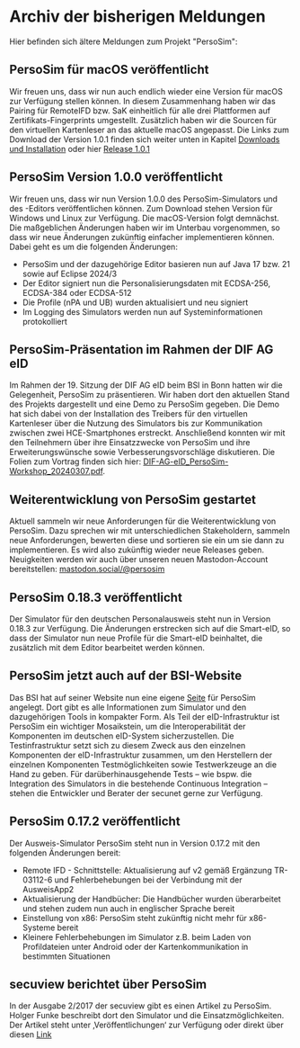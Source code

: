 # Archiv der bisherigen Meldungen
Hier befinden sich ältere Meldungen zum Projekt "PersoSim":

## PersoSim für macOS veröffentlicht
Wir freuen uns, dass wir nun auch endlich wieder eine Version für macOS zur Verfügung stellen können. In diesem Zusammenhang haben wir das Pairing für RemoteIFD bzw. SaK einheitlich für alle drei Plattformen auf Zertifikats-Fingerprints umgestellt. Zusätzlich haben wir die Sourcen für den virtuellen Kartenleser an das aktuelle macOS angepasst. Die Links zum Download der Version 1.0.1 finden sich weiter unten in Kapitel [Downloads und Installation](https://persosim.github.io#downloads-und-installation) oder hier [Release 1.0.1](https://github.com/PersoSim/PersoSim/releases/tag/1.0.1)

## PersoSim Version 1.0.0 veröffentlicht
Wir freuen uns, dass wir nun Version 1.0.0 des PersoSim-Simulators und des -Editors veröffentlichen können. Zum Download stehen Version für Windows und Linux zur Verfügung. Die macOS-Version folgt demnächst. Die maßgeblichen Änderungen haben wir im Unterbau vorgenommen, so dass wir neue Änderungen zukünftig einfacher implementieren können. Dabei geht es um die folgenden Änderungen:
* PersoSim und der dazugehörige Editor basieren nun auf Java 17 bzw. 21 sowie auf Eclipse 2024/3
* Der Editor signiert nun die Personalisierungsdaten mit ECDSA-256, ECDSA-384 oder ECDSA-512
* Die Profile (nPA und UB) wurden aktualisiert und neu signiert
* Im Logging des Simulators werden nun auf Systeminformationen protokolliert  

## PersoSim-Präsentation im Rahmen der DIF AG eID
Im Rahmen der 19. Sitzung der DIF AG eID beim BSI in Bonn hatten wir die Gelegenheit, PersoSim zu präsentieren. Wir haben dort den aktuellen Stand des Projekts dargestellt und eine Demo zu PersoSim gegeben. Die Demo hat sich dabei von der Installation des Treibers für den virtuellen Kartenleser über die Nutzung des Simulators bis zur Kommunikation zwischen zwei HCE-Smartphones erstreckt. Anschließend konnten wir mit den Teilnehmern über ihre Einsatzzwecke von PersoSim und ihre Erweiterungswünsche sowie Verbesserungsvorschläge diskutieren. Die Folien zum Vortrag finden sich hier: [DIF-AG-eID_PersoSim-Workshop_20240307.pdf](https://persosim.github.io/docs/DIF-AG-eID_PersoSim-Workshop_20240307.pdf).

## Weiterentwicklung von PersoSim gestartet
Aktuell sammeln wir neue Anforderungen für die Weiterentwicklung von PersoSim. Dazu sprechen wir mit unterschiedlichen Stakeholdern, sammeln neue Anforderungen, bewerten diese und sortieren sie ein um sie dann zu implementieren. Es wird also zukünftig wieder neue Releases geben. Neuigkeiten werden wir auch über unseren neuen Mastodon-Account bereitstellen: <a rel="me" href="https://mastodon.social/@persosim">mastodon.social/@persosim</a>

## PersoSim 0.18.3 veröffentlicht
Der Simulator für den deutschen Personalausweis steht nun in Version 0.18.3 zur Verfügung. Die Änderungen erstrecken sich auf die Smart-eID, so dass der Simulator nun neue Profile für die Smart-eID beinhaltet, die  zusätzlich mit dem Editor bearbeitet werden können.

## PersoSim jetzt auch auf der BSI-Website
Das BSI hat auf seiner Website nun eine eigene [Seite](https://www.bsi.bund.de/PersoSim) für PersoSim angelegt. Dort gibt es alle Informationen zum Simulator und den dazugehörigen Tools in kompakter Form. Als Teil der eID-Infrastruktur ist PersoSim ein wichtiger Mosaikstein, um die Interoperabilität der Komponenten im deutschen eID-System sicherzustellen. Die Testinfrastruktur setzt sich zu diesem Zweck aus den einzelnen Komponenten der eID-Infrastruktur zusammen, um den Herstellern der einzelnen Komponenten Testmöglichkeiten sowie Testwerkzeuge an die Hand zu geben. Für darüberhinausgehende Tests – wie bspw. die Integration des Simulators in die bestehende Continuous Integration – stehen die Entwickler und Berater der secunet gerne zur Verfügung.

## PersoSim 0.17.2 veröffentlicht
Der Ausweis-Simulator PersoSim steht nun in Version 0.17.2 mit den folgenden Änderungen bereit:
* Remote IFD - Schnittstelle: Aktualisierung auf v2 gemäß Ergänzung TR-03112-6 und Fehlerbehebungen bei der Verbindung mit der AusweisApp2
* Aktualisierung der Handbücher: Die Handbücher wurden überarbeitet und stehen zudem nun auch in englischer Sprache bereit
* Einstellung von x86: PersoSim steht zukünftig nicht mehr für x86-Systeme bereit
* Kleinere Fehlerbehebungen im Simulator z.B. beim Laden von Profildateien unter Android oder der Kartenkommunikation in bestimmten Situationen

## secuview berichtet über PersoSim
In der Ausgabe 2/2017 der secuview gibt es einen Artikel zu PersoSim. Holger Funke beschreibt dort den Simulator und die Einsatzmöglichkeiten. Der Artikel steht unter ‚Veröffentlichungen‘ zur Verfügung oder direkt über diesen [Link](https://persosim.github.io/docs/sec_PersoSim_secuview_2_2017_offprint_DE.pdf)
